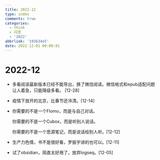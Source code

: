 ```yaml
---
title: 2022-12
type: index
comments: true
categories:
  - think
  - 闪念
  - '2022'
abbrlink: '193634e5'
date: 2022-12-01 00:00:01
---
```


# 2022-12

+ 多看阅读最新版本已经不能导出，换了微信阅读。微信格式和epub适配问题让人着急，只能降级多看。 [12-28]

+ 疫情下放开的北京，比春节还冷清。[12-14]

+ 你需要的不是一个Flomo，而是与自己对话。

  你需要的不是一个Cubox，而是听别人说话。

  你需要的不是一个思源笔记，而是说话给别人听。[12-12]

+ 生产力色情，书不是很好看，罗振宇讲的也可以。[12-11]

+ 试了obsidian，简直太好用了，放弃logseq。[12-05]
